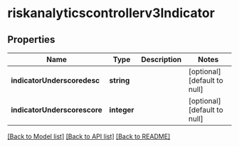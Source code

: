 # riskanalyticscontrollerv3Indicator

## Properties
Name | Type | Description | Notes
------------ | ------------- | ------------- | -------------
**indicatorUnderscoredesc** | **string** |  | [optional] [default to null]
**indicatorUnderscorescore** | **integer** |  | [optional] [default to null]

[[Back to Model list]](../README.md#documentation-for-models) [[Back to API list]](../README.md#documentation-for-api-endpoints) [[Back to README]](../README.md)


